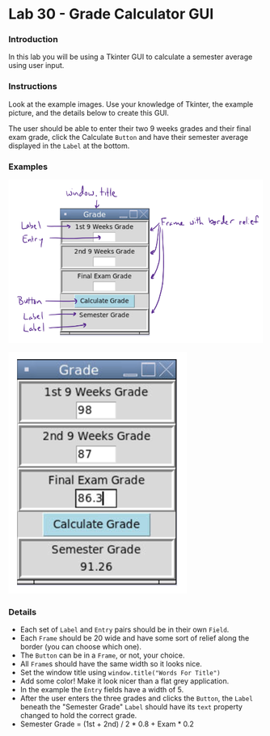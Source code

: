 # Lab 30 - Grade Calculator GUI

### Introduction

In this lab you will be using a Tkinter GUI to calculate a semester average using user input.

### Instructions

Look at the example images.  Use your knowledge of Tkinter, the example picture, and the details below to create this GUI.

The user should be able to enter their two 9 weeks grades and their final exam grade, click the Calculate `Button` and have their semester average displayed in the `Label` at the bottom.

### Examples

![](./Example1.PNG)

![](./Example2.PNG)

### Details

* Each set of `Label` and `Entry` pairs should be in their own `Field`.
* Each `Frame` should be 20 wide and have some sort of relief along the border (you can choose which one).
* The `Button` can be in a `Frame`, or not, your choice.
* All `Frame`s should have the same width so it looks nice.
* Set the window title using `window.title("Words For Title")`
* Add some color!  Make it look nicer than a flat grey application.
* In the example the `Entry` fields have a width of 5.
* After the user enters the three grades and clicks the `Button`, the `Label` beneath the "Semester Grade" `Label` should have its `text` property changed to hold the correct grade.
* Semester Grade = (1st + 2nd) / 2 \* 0.8 + Exam \* 0.2
